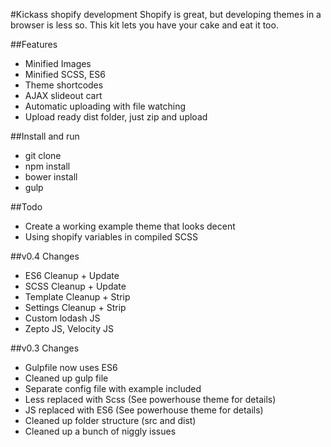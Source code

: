 #Kickass shopify development
Shopify is great, but developing themes in a browser is less so. This kit lets you have your cake and eat it too.

##Features
- Minified Images
- Minified SCSS, ES6
- Theme shortcodes
- AJAX slideout cart
- Automatic uploading with file watching
- Upload ready dist folder, just zip and upload

##Install and run
- git clone
- npm install
- bower install
- gulp

##Todo
- Create a working example theme that looks decent
- Using shopify variables in compiled SCSS

##v0.4 Changes
- ES6 Cleanup + Update
- SCSS Cleanup + Update
- Template Cleanup + Strip
- Settings Cleanup + Strip
- Custom lodash JS
- Zepto JS, Velocity JS

##v0.3 Changes
- Gulpfile now uses ES6
- Cleaned up gulp file
- Separate config file with example included
- Less replaced with Scss (See powerhouse theme for details)
- JS replaced with ES6 (See powerhouse theme for details)
- Cleaned up folder structure (src and dist)
- Cleaned up a bunch of niggly issues
